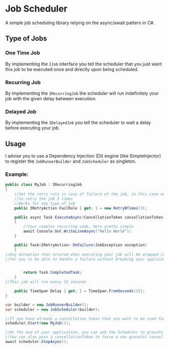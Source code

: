 ﻿# Job Scheduler
A simple job scheduling library relying on the async/await pattern in C#.

## Type of Jobs
### One Time Job
By implementing the `IJob` interface you tell the scheduler that you just want this job to be executed once and directly upon being scheduled.
### Recurring Job
By implementing the `IRecurringJob` the scheduler will run indefinitely your job with the given delay between execution.
### Delayed Job
By implementing the `IDelayedJob` you tell the scheduler to wait a delay before executing your job.

## Usage
I advise you to use a Dependency Injection (DI) engine (like SimpleInjector) to register the `JobRunnerBuilder` and `JobScheduler` as singleton.
  
### Example:
```c#
public class MyJob : IRecurringJob
{
    //Set the retry rule in case of failure of the job, in this case we want
    //to retry the job 3 times
    //Works for any type of job
    public IRetryAction FailRule { get; } = new RetryNTimes(3);

    public async Task ExecuteAsync(CancellationToken cancellationToken)
    {
        //Your complex recurring code, here pretty simple
        await Console.Out.WriteLineAsync("Hello World");
    }

    public Task<IRetryAction> OnFailure(JobException exception)
    {
//Any exception that occured when executing your job will be wrapped in a JobException, check the InnerException
//for you to be able to handle a failure without breaking your application neither needed a try/catch in ExecuteAsync


        return Task.CompletedTask;
    }
//This job will run every 15 seconds

    public TimeSpan Delay { get; } = TimeSpan.FromSeconds(15);
}

var builder = new JobRunnerBuilder();
var scheduler = new JobScheduler(builder);

//If you have already a cancellation token that you want to be used for stopping your job, you can pass it as second param
scheduler.Start(new MyJob());

//At the end of your application, you can ask the Scheduler to gracefully stop the running jobs and wait for them to stop.
//You can also pass a cancellationToken to force a non graceful cancellation of the jobs.
await scheduler.StopAsync();
```